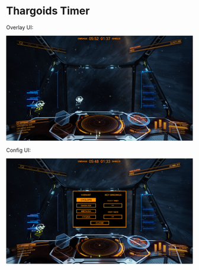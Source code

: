 # Thargoids Timer
Overlay UI:

![Overlay UI](Screenshot/OverlayScreenshot.png?raw=true "Overlay UI")

Config UI:

![Config UI](Screenshot/ConfigScreenshot.png?raw=true "Config UI")
